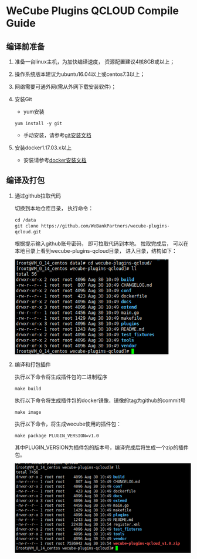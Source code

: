 # WeCube Plugins QCLOUD Compile Guide

## 编译前准备
1. 准备一台linux主机，为加快编译速度， 资源配置建议4核8GB或以上；
2. 操作系统版本建议为ubuntu16.04以上或centos7.3以上；
3. 网络需要可通外网(需从外网下载安装软件)；
4. 安装Git
	- yum安装 
	```
 	yum install -y git
 	```
	- 手动安装，请参考[git安装文档](https://github.com/WeBankPartners/we-cmdb/blob/master/cmdb-wiki/docs/install/git_install_guide.md)

5. 安装docker1.17.03.x以上
	- 安装请参考[docker安装文档](https://github.com/WeBankPartners/we-cmdb/blob/master/cmdb-wiki/docs/install/docker_install_guide.md)


## 编译及打包
1. 通过github拉取代码
	
	切换到本地仓库目录， 执行命令：
	
	```
	cd /data
	git clone https://github.com/WeBankPartners/wecube-plugins-qcloud.git
	```

	根据提示输入github账号密码， 即可拉取代码到本地。
	拉取完成后， 可以在本地目录上看到wecube-plugins-qcloud目录， 进入目录，结构如下：
	
	![qcloud_dir](images/qcloud_dir.png)

2. 编译和打包插件

	执行以下命令将生成插件包的二进制程序
	
	```
	make build
	```
	

	执行以下命令将生成插件包的docker镜像，镜像的tag为github的commit号
	```
	make image
	```

	执行以下命令，将生成wecube使用的插件包：
	```
	make package PLUGIN_VERSION=v1.0
	```

	其中PLUGIN_VERSION为插件包的版本号，编译完成后将生成一个zip的插件包。

	![qcloud_zip](images/qcloud_zip.png)